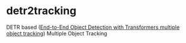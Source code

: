 # detr2tracking
DETR based ([End-to-End Object Detection with Transformers multiple object tracking](https://arxiv.org/abs/2005.12872)) Multiple Object Tracking
